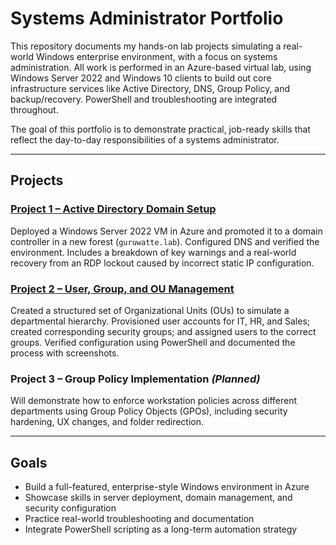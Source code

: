 # Systems Administrator Portfolio

This repository documents my hands-on lab projects simulating a real-world Windows enterprise environment, with a focus on systems administration. All work is performed in an Azure-based virtual lab, using Windows Server 2022 and Windows 10 clients to build out core infrastructure services like Active Directory, DNS, Group Policy, and backup/recovery. PowerShell and troubleshooting are integrated throughout.

The goal of this portfolio is to demonstrate practical, job-ready skills that reflect the day-to-day responsibilities of a systems administrator.

---

## Projects

### [Project 1 – Active Directory Domain Setup](./Project-01_AD-DS-Setup)
Deployed a Windows Server 2022 VM in Azure and promoted it to a domain controller in a new forest (`guruwatte.lab`). Configured DNS and verified the environment. Includes a breakdown of key warnings and a real-world recovery from an RDP lockout caused by incorrect static IP configuration.

### [Project 2 – User, Group, and OU Management](./Project-02_Users-Groups-OUs)
Created a structured set of Organizational Units (OUs) to simulate a departmental hierarchy. Provisioned user accounts for IT, HR, and Sales; created corresponding security groups; and assigned users to the correct groups. Verified configuration using PowerShell and documented the process with screenshots.

### Project 3 – Group Policy Implementation *(Planned)*
Will demonstrate how to enforce workstation policies across different departments using Group Policy Objects (GPOs), including security hardening, UX changes, and folder redirection.

---

## Goals

- Build a full-featured, enterprise-style Windows environment in Azure
- Showcase skills in server deployment, domain management, and security configuration
- Practice real-world troubleshooting and documentation
- Integrate PowerShell scripting as a long-term automation strategy
